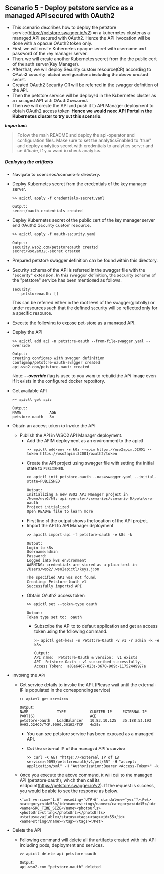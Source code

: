## Scenario 5 - Deploy petstore service as a managed API secured with OAuth2
- This scenario describes how to deploy the petstore service(https://petstore.swagger.io/v2) on a kubernetes cluster as a managed API secured with OAuth2. Hence the API invocation will be done with a opaque OAuth2 token only.
- First, we will create Kubernetes opaque secret with username and password of the key manager server.
- Then, we will create another Kubernetes secret from the the public cert of the auth server(Key Manager).
- After that, we will deploy Security custom resource(CR) according to OAuth2 security related configurations including the above created secret. 
- Created OAuth2 Security CR will be referred in the swagger definition of the API.
- Then the petstore service will be deployed in the Kubernetes cluster as a managed API with OAuth2 secured.
- Then we will create the API and push it to API Manager deployment to obtain OAuth2 access token. **Hence we would need API Portal in the Kubernetes cluster to try out this scenario**. 

 ***Important:***
> Follow the main README and deploy the api-operator and configuration files. Make sure to set the analyticsEnabled to "true" and deploy analytics secret with credentials to analytics server and certificate, if you want to check analytics.

 ##### Deploying the artifacts

- Navigate to scenarios/scenario-5 directory.

- Deploy Kubernetes secret from the credentials of the key manager server.
    ```$xslt
    >> apictl apply -f credentials-secret.yaml

    Output:
    secret/oauth-credentials created
    ```

- Deploy Kubernetes secret of the public cert of the key manager server and OAuth2 Security custom resource.
    ```$xslt
    >> apictl apply -f oauth-security.yaml
  
    Output:
    security.wso2.com/petstoreoauth created
    secret/wso2am320-secret created
    ```

- Prepared petstore swagger definition can be found within this directory.

- Security schema of the API is referred in the swagger file with the "security" extension.
In this swagger definition, the security schema of the "petstore" service has been mentioned as follows.
    ```
    security:
      - petstoreoauth: []
    ```
    This can be referred either in the root level of the swagger(globally) or under resources such that the defined security will be reflected only for a specific resource.
- Execute the following to expose pet-store as a managed API.

- Deploy the  API <br /> 
    ```
    >> apictl add api -n petstore-oauth --from-file=swagger.yaml --override
    
    Output:
    creating configmap with swagger definition
    configmap/petstore-oauth-swagger created
    api.wso2.com/petstore-oauth created
    ```
    Note: ***--override*** flag is used to you want to rebuild the API image even if it exists in the configured docker repository.

- Get available API <br /> 
    ```
    >> apictl get apis
    
    Output:
    NAME             AGE
    petstore-oauth   3m
    ```
   
- Obtain an access token to invoke the API
    - Publish the API in WSO2 API Manager deployment.
        - Add the APIM deployment as an environment to the apictl
            ```$xslt
            >> apictl add-env -e k8s --apim https://wso2apim:32001 --token https://wso2apim:32001/oauth2/token
            ```
        - Create the API project using swagger file with setting the initial state to `PUBLISHED`.
            ```$xslt
            >> apictl init petstore-oauth --oas=swagger.yaml --initial-state=PUBLISHED
            
            Output:
            Initializing a new WSO2 API Manager project in /home/wso2/k8s-api-operator/scenarios/scenario-5/petstore-oauth
            Project initialized
            Open README file to learn more
            ```
        - First line of the output shows the location of the API project.
        - Import the API to API Manager deployment
            ```$xslt
            >> apictl import-api -f petstore-oauth -e k8s -k
            
            Output:
            Login to k8s
            Username:admin
            Password:
            Logged into k8s environment
            WARNING: credentials are stored as a plain text in /Users/wso2/.wso2apictl/keys.json

            The specified API was not found.
            Creating: Petstore-Oauth v1
            Successfully imported API
            ```
        - Obtain OAuth2 access token
            ```$xslt
            >> apictl set --token-type oauth
          
            Output: 
            Token type set to:  oauth
            ```
            - Subscribe the API to to default application and get an access token using the following command.
                
                ```    
                >> apictl get-keys -n Petstore-Oauth -v v1 -r admin -k -e k8s
                
                Output: 
                API name:  Petstore-Oauth & version:  v1 exists
                API  Petstore-Oauth : v1 subscribed successfully.
                Access Token:  a68e6467-023e-3670-909c-11752449997e
                ```
- Invoking the API <br />

    - Get service details to invoke the API. (Please wait until the external-IP is populated in the corresponding service)
        ```
        >> apictl get services
        
        Output:  
        NAME             TYPE           CLUSTER-IP     EXTERNAL-IP     PORT(S)                         AGE
        petstore-oauth   LoadBalancer   10.83.10.125   35.188.53.193   9095:32465/TCP,9090:30163/TCP   4m39s
        ```
        - You can see petstore service has been exposed as a managed API.
        - Get the external IP of the managed API's service
         
            ```
            >> curl -X GET "https://<external IP of LB service>:9095/petstoreoauth/v1/pet/55" -H "accept: application/xml" -H "Authorization:Bearer <Access-Token>" -k
            ```
    - Once you execute the above command, it will call to the managed API (petstore-oauth), which then call its endpoint(https://petstore.swagger.io/v2). If the request is success, you would be able to see the response as below.
        ```
        <?xml version="1.0" encoding="UTF-8" standalone="yes"?><Pet><category><id>55</id><name>string</name></category><id>55</id><name>SRC_TIME_SIZE</name><photoUrls><photoUrl>string</photoUrl></photoUrls><status>available</status><tags><tag><id>55</id><name>string</name></tag></tags></Pet>
        ```
    

- Delete the  API <br /> 
    - Following command will delete all the artifacts created with this API including pods, deployment and services.
        ```
        >> apictl delete api petstore-oauth
        
        Output:
        api.wso2.com "petstore-oauth" deleted
        ```
